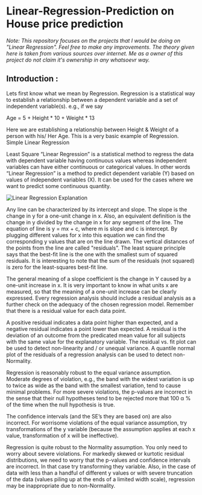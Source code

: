 
# Linear-Regression-Prediction on House price prediction
_Note: This repository focuses on the projects that I would be doing on "Linear Regression". Feel free to make any improvements.
The theory given here is taken from various sources over internet. Me as a owner of this project do not claim it's ownership in any whatsoevr way._


## Introduction :
Lets first know what we mean by Regression. Regression is a statistical way to establish a relationship between a dependent variable and a set of independent variable(s). e.g., if we say 

Age = 5 + Height * 10 + Weight * 13

Here we are establishing a relationship between Height & Weight of a person with his/ Her Age. This is a very basic example of Regression.
Simple Linear Regression

Least Square “Linear Regression” is a statistical method to regress the data with dependent variable having continuous values whereas independent variables can have either continuous or categorical values. In other words “Linear Regression” is a 
method to predict dependent variable (Y) based on values of independent variables (X).  It can be used for the cases where we 
want to predict some continuous quantity. 

![Linear Regression Explanation](http://ictedusrv.cumbria.ac.uk/maths/SecMaths/U4/images/pic111.gif)

Any line can be characterized by its intercept and slope. The slope is the change in y for a one-unit change in x. Also, an equivalent definition is the change in y divided by the change in x for any segment of the line. 
The equation of line is y = mx + c, where m is slope and c is intercept. By plugging different values for x into this equation 
we can find the corresponding y values that are on the line drawn. The vertical distances of the points from the line are called "residuals". The least square principle says that the best-fit line is the one with the smallest sum of squared residuals.  It is interesting to note that the sum of the residuals (not squared) is zero for the least-squares best-fit line.

The general meaning of a slope coefficient is the change in Y caused by a one-unit increase in x. It is very important to know in what units x are measured, so that the meaning of a one-unit increase can be clearly expressed. Every regression analysis should include a residual analysis as a further check on the adequacy of the chosen regression model.  Remember that there is a residual value for each data point.

A  positive  residual  indicates  a  data  point  higher  than  expected,  and  a  negative residual indicates a point lower than expected. A residual is the deviation of an outcome from the predicated mean value for all subjects with the same value for the explanatory variable. The residual vs.  fit plot can be used to detect non-linearity and / or unequal variance. A quantile normal plot of the residuals of a regression analysis can be used to detect non-Normality.

Regression is reasonably robust to the equal variance assumption.  Moderate degrees of violation, e.g., the band with the widest variation is up to twice as wide as the band with the smallest variation, tend to cause minimal problems. For more 
severe violations, the p-values are incorrect in the sense that their null hypotheses tend to be rejected more that 100 α
% of the time when the null hypothesis is true.

The confidence intervals (and the SE’s they are based on) are also incorrect.  For worrisome violations of the equal variance assumption, try transformations of the y variable (because the assumption applies at each x value,  transformation of x will be ineffective).

Regression is quite robust to the Normality assumption. You only need to worry about severe violations.  For markedly skewed or kurtotic residual distributions, we need to worry that the p-values and confidence intervals are incorrect.  In that
case try transforming they variable.  Also,  in the case of data with less than a handful of different y values or with severe truncation of the data (values piling up at the ends of a limited width scale), regression may be inappropriate due to
non-Normality.
